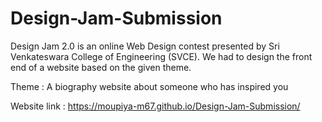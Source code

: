 # Design-Jam-Submission
Design Jam 2.0 is an online Web Design contest presented by Sri Venkateswara College of Engineering (SVCE). We had to design the front end of a website based on the given theme.

Theme : A biography website about someone who has inspired you

Website link : https://moupiya-m67.github.io/Design-Jam-Submission/
